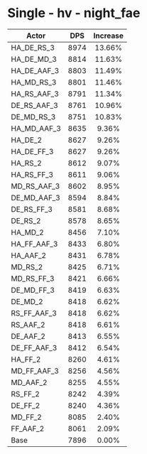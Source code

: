 # Single - hv - night_fae
| Actor | DPS | Increase |
|---|:---:|:---:|
|HA_DE_RS_3|8974|13.66%|
|HA_DE_MD_3|8814|11.63%|
|HA_DE_AAF_3|8803|11.49%|
|HA_MD_RS_3|8801|11.46%|
|HA_RS_AAF_3|8791|11.34%|
|DE_RS_AAF_3|8761|10.96%|
|DE_MD_RS_3|8751|10.83%|
|HA_MD_AAF_3|8635|9.36%|
|HA_DE_2|8627|9.26%|
|HA_DE_FF_3|8627|9.26%|
|HA_RS_2|8612|9.07%|
|HA_RS_FF_3|8611|9.06%|
|MD_RS_AAF_3|8602|8.95%|
|DE_MD_AAF_3|8594|8.84%|
|DE_RS_FF_3|8581|8.68%|
|DE_RS_2|8578|8.65%|
|HA_MD_2|8456|7.10%|
|HA_FF_AAF_3|8433|6.80%|
|HA_AAF_2|8431|6.78%|
|MD_RS_2|8425|6.71%|
|MD_RS_FF_3|8421|6.66%|
|DE_MD_FF_3|8419|6.63%|
|DE_MD_2|8418|6.62%|
|RS_FF_AAF_3|8418|6.62%|
|RS_AAF_2|8418|6.61%|
|DE_AAF_2|8413|6.55%|
|DE_FF_AAF_3|8412|6.54%|
|HA_FF_2|8260|4.61%|
|MD_FF_AAF_3|8256|4.56%|
|MD_AAF_2|8255|4.55%|
|RS_FF_2|8242|4.39%|
|DE_FF_2|8240|4.36%|
|MD_FF_2|8085|2.40%|
|FF_AAF_2|8061|2.09%|
|Base|7896|0.00%|
